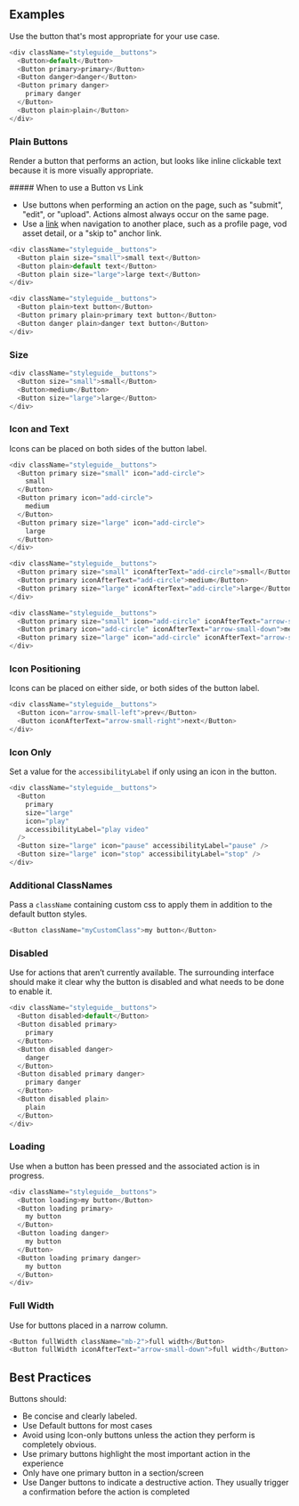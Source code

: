 ## Examples

Use the button that's most appropriate for your use case.

```js
<div className="styleguide__buttons">
  <Button>default</Button>
  <Button primary>primary</Button>
  <Button danger>danger</Button>
  <Button primary danger>
    primary danger
  </Button>
  <Button plain>plain</Button>
</div>
```

### Plain Buttons

Render a button that performs an action, but looks like inline clickable text because it is more visually appropriate.

<div className="styleguide__callout">
##### When to use a Button vs Link

- Use buttons when performing an action on the page, such as "submit", "edit", or "upload". Actions almost always occur on the same page.
- Use a [link](#/Components/Link) when navigation to another place, such as a profile page, vod asset detail, or a "skip to" anchor link.
  </div>

```js
<div className="styleguide__buttons">
  <Button plain size="small">small text</Button>
  <Button plain>default text</Button>
  <Button plain size="large">large text</Button>
</div>

<div className="styleguide__buttons">
  <Button plain>text button</Button>
  <Button primary plain>primary text button</Button>
  <Button danger plain>danger text button</Button>
</div>
```

### Size

```js
<div className="styleguide__buttons">
  <Button size="small">small</Button>
  <Button>medium</Button>
  <Button size="large">large</Button>
</div>
```

### Icon and Text

Icons can be placed on both sides of the button label.

```js
<div className="styleguide__buttons">
  <Button primary size="small" icon="add-circle">
    small
  </Button>
  <Button primary icon="add-circle">
    medium
  </Button>
  <Button primary size="large" icon="add-circle">
    large
  </Button>
</div>

<div className="styleguide__buttons">
  <Button primary size="small" iconAfterText="add-circle">small</Button>
  <Button primary iconAfterText="add-circle">medium</Button>
  <Button primary size="large" iconAfterText="add-circle">large</Button>
</div>

<div className="styleguide__buttons">
  <Button primary size="small" icon="add-circle" iconAfterText="arrow-small-down">small</Button>
  <Button primary icon="add-circle" iconAfterText="arrow-small-down">medium</Button>
  <Button primary size="large" icon="add-circle" iconAfterText="arrow-small-down">large</Button>
</div>
```

### Icon Positioning

Icons can be placed on either side, or both sides of the button label.

```js
<div className="styleguide__buttons">
  <Button icon="arrow-small-left">prev</Button>
  <Button iconAfterText="arrow-small-right">next</Button>
</div>
```

### Icon Only

Set a value for the `accessibilityLabel` if only using an icon in the button.

```js
<div className="styleguide__buttons">
  <Button
    primary
    size="large"
    icon="play"
    accessibilityLabel="play video"
  />
  <Button size="large" icon="pause" accessibilityLabel="pause" />
  <Button size="large" icon="stop" accessibilityLabel="stop" />
</div>
```

### Additional ClassNames

Pass a `className` containing custom css to apply them in addition to the default button styles.

```js
<Button className="myCustomClass">my button</Button>
```

### Disabled

Use for actions that aren’t currently available. The surrounding interface should make it clear why the button is disabled and what needs to be done to enable it.

```js
<div className="styleguide__buttons">
  <Button disabled>default</Button>
  <Button disabled primary>
    primary
  </Button>
  <Button disabled danger>
    danger
  </Button>
  <Button disabled primary danger>
    primary danger
  </Button>
  <Button disabled plain>
    plain
  </Button>
</div>
```

### Loading

Use when a button has been pressed and the associated action is in progress.

```js
<div className="styleguide__buttons">
  <Button loading>my button</Button>
  <Button loading primary>
    my button
  </Button>
  <Button loading danger>
    my button
  </Button>
  <Button loading primary danger>
    my button
  </Button>
</div>
```

### Full Width

Use for buttons placed in a narrow column.

```js
<Button fullWidth className="mb-2">full width</Button>
<Button fullWidth iconAfterText="arrow-small-down">full width</Button>

```

## Best Practices

Buttons should:

- Be concise and clearly labeled.
- Use Default buttons for most cases
- Avoid using Icon-only buttons unless the action they perform is completely obvious.
- Use primary buttons highlight the most important action in the experience
- Only have one primary button in a section/screen
- Use Danger buttons to indicate a destructive action. They usually trigger a confirmation before the action is completed

